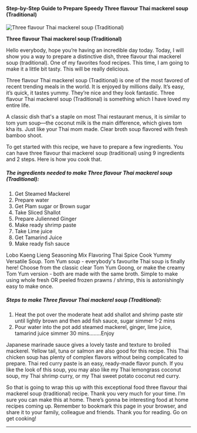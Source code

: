             

#### Step-by-Step Guide to Prepare Speedy Three flavour Thai mackerel soup (Traditional)

![Three flavour Thai mackerel soup (Traditional)](https://img-global.cpcdn.com/recipes/5603499412815872/751x532cq70/three-flavour-thai-mackerel-soup-traditional-recipe-main-photo.jpg)

**Three flavour Thai mackerel soup (Traditional)**

Hello everybody, hope you’re having an incredible day today. Today, I will show you a way to prepare a distinctive dish, three flavour thai mackerel soup (traditional). One of my favorites food recipes. This time, I am going to make it a little bit tasty. This will be really delicious.

Three flavour Thai mackerel soup (Traditional) is one of the most favored of recent trending meals in the world. It is enjoyed by millions daily. It’s easy, it’s quick, it tastes yummy. They’re nice and they look fantastic. Three flavour Thai mackerel soup (Traditional) is something which I have loved my entire life.

A classic dish that's a staple on most Thai restaurant menus, it is similar to tom yum soup—the coconut milk is the main difference, which gives tom kha its. Just like your Thai mom made. Clear broth soup flavored with fresh bamboo shoot.

To get started with this recipe, we have to prepare a few ingredients. You can have three flavour thai mackerel soup (traditional) using 9 ingredients and 2 steps. Here is how you cook that.

##### The ingredients needed to make Three flavour Thai mackerel soup (Traditional):

1.  Get Steamed Mackerel
2.  Prepare water
3.  Get Plam sugar or Brown sugar
4.  Take Sliced Shallot
5.  Prepare Julienned Ginger
6.  Make ready shrimp paste
7.  Take Lime juice
8.  Get Tamarind Juice
9.  Make ready fish sauce

Lobo Kaeng Lieng Seasoning Mix Flavoring Thai Spice Cook Yummy Versatile Soup. Tom Yum soup - everybody's favourite Thai soup is finally here! Choose from the classic clear Tom Yum Goong, or make the creamy Tom Yum version - both are made with the same broth. Simple to make using whole fresh OR peeled frozen prawns / shrimp, this is astonishingly easy to make once.

##### Steps to make Three flavour Thai mackerel soup (Traditional):

1.  Heat the pot over the moderate heat add shallot and shrimp paste stir until lightly brown and then add fish sauce, sugar simmer 1-2 mins
2.  Pour water into the pot add steamed mackerel, ginger, lime juice, tamarind juice simmer 30 mins……..Enjoy

Japanese marinade sauce gives a lovely taste and texture to broiled mackerel. Yellow tail, tuna or salmon are also good for this recipe. This Thai chicken soup has plenty of complex flavors without being complicated to prepare. Thai red curry paste is an easy, ready-made flavor punch. If you like the look of this soup, you may also like my Thai lemongrass coconut soup, my Thai shrimp curry, or my Thai sweet potato coconut red curry.

So that is going to wrap this up with this exceptional food three flavour thai mackerel soup (traditional) recipe. Thank you very much for your time. I’m sure you can make this at home. There’s gonna be interesting food at home recipes coming up. Remember to bookmark this page in your browser, and share it to your family, colleague and friends. Thank you for reading. Go on get cooking!

* * *